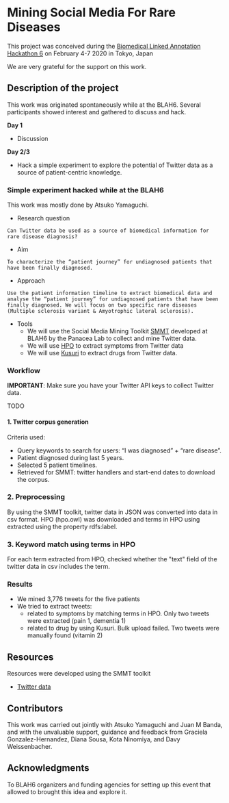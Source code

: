 # Mining Social Media For Rare Diseases
This project was conceived during the [Biomedical Linked Annotation Hackathon 6](http://blah6.linkedannotation.org/) on February 4-7 2020 in Tokyo, Japan

We are very grateful for the support on this work.

## Description of the project
This work was originated spontaneously while at the BLAH6. Several participants showed interest and gathered to discuss and hack. 

**Day 1**
* Discussion

**Day 2/3**
* Hack a simple experiment to explore the potential of Twitter data as a source of patient-centric knowledge.

### Simple experiment hacked while at the BLAH6
This work was mostly done by Atsuko Yamaguchi.

* Research question
```
Can Twitter data be used as a source of biomedical information for rare disease diagnosis?
```

* Aim
```
To characterize the “patient journey” for undiagnosed patients that have been finally diagnosed. 
```

* Approach
```
Use the patient information timeline to extract biomedical data and analyse the “patient journey” for undiagnosed patients that have been finally diagnosed. We will focus on two specific rare diseases (Multiple sclerosis variant & Amyotrophic lateral sclerosis). 
```

* Tools
	- We will use the Social Media Mining Toolkit [SMMT](https://github.com/thepanacealab/SMMT) developed at BLAH6 by the Panacea Lab to collect and mine Twitter data. 
	- We will use [HPO](https://hpo.jax.org/) to extract symptoms from Twitter data
	- We will use [Kusuri](https://hlp.ibi.upenn.edu/kusuri/home/) to extract drugs from Twitter data.


### Workflow
**IMPORTANT**: Make sure you have your Twitter API keys to collect Twitter data.

TODO


#### 1. Twitter corpus generation
Criteria used:
- Query keywords to search for users: “I was diagnosed” + “rare disease”. 
- Patient diagnosed during last 5 years.
- Selected 5 patient timelines. 
- Retrieved for SMMT: twitter handlers and start-end dates to download the corpus.

### 2. Preprocessing
By using the SMMT toolkit, twitter data in JSON was converted into data in csv format.
HPO (hpo.owl) was downloaded and terms in HPO using extracted using the property rdfs:label.

### 3. Keyword match using terms in HPO
For each term extracted from HPO, checked whether the "text" field of the twitter data in csv includes the term.

### Results
* We mined 3,776 tweets for the five patients
* We tried to extract tweets:
	* related to symptoms by matching terms in HPO. Only two tweets were extracted (pain 1, dementia 1)
	* related to drug by using Kusuri. Bulk upload failed. Two tweets were manually found (vitamin 2)


## Resources
Resources were developed using the SMMT toolkit

* [Twitter data](https://drive.google.com/file/d/1oH4VBBLp0zQVB5gjyLckuF-DQsoAP2TK/view?usp=sharing)


## Contributors
This work was carried out jointly with Atsuko Yamaguchi and Juan M Banda, and with the unvaluable support, guidance and feedback from Graciela Gonzalez-Hernandez, Diana Sousa, Kota Ninomiya, and Davy Weissenbacher.


## Acknowledgments
To BLAH6 organizers and funding agencies for setting up this event that allowed to brought this idea and explore it.

